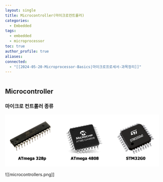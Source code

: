 ```yaml
---
layout: single
title: Microcontroller(마이크로컨트롤러)
categories:
  - Embedded
tags:
  - embedded
  - microprocessor
toc: true
author_profile: true
aliases: 
connected:
  - "[[2024-05-20-Microprocessor-Basics|마이크로프로세서-과목정리]]"
---
```

```table-of-contents
```
## Microcontroller
### **마이크로 컨트롤러 종류**
![thejourneyofbabo](../files/microcontrollers.png)

![[microcontrollers.png]]
